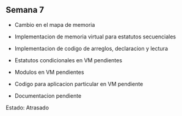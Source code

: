 ## Semana 7

- Cambio en el mapa de memoria

- Implementacion de memoria virtual para estatutos secuenciales
  
- Implementacion de codigo de arreglos, declaracion y lectura

- Estatutos condicionales en VM pendientes

- Modulos en VM pendientes

- Codigo para aplicacion particular en VM pendiente

- Documentacion pendiente

Estado: Atrasado